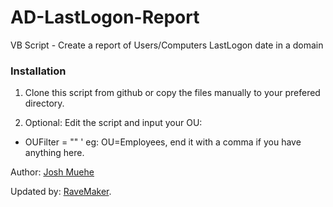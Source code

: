 AD-LastLogon-Report
===================

VB Script - Create a report of Users/Computers LastLogon date in a domain

### Installation

1. Clone this script from github or copy the files manually to your prefered directory.

2. Optional: Edit the script and input your OU:

 - OUFilter = "" ' eg: OU=Employees, end it with a comma if you have anything here.



Author: [Josh Muehe][Josh Muehe]

Updated by: [RaveMaker][RaveMaker].

[Josh Muehe]: http://community.spiceworks.com/scripts/show/1490-lastlogon-vbs
[RaveMaker]: http://ravemaker.net
